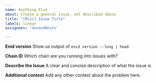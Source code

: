 ```yaml
---
name: Anything Else
about: Create a general issue, not described above
title: "[Misc] Issue Title"
labels: linear
assignees: 'dunand0nuts'

---
```


**Enid version**
Show us output of `enid version --long | head`

**Chain ID**
Which chain are you running into issues with?

**Describe the Issue**
A clear and concise description of what the issue is

**Additional context**
Add any other context about the problem here.
